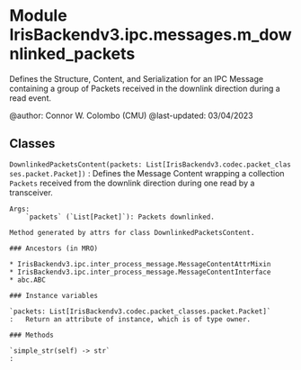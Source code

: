 Module IrisBackendv3.ipc.messages.m_downlinked_packets
======================================================
Defines the Structure, Content, and Serialization for an IPC Message
containing a group of Packets received in the downlink direction during a read
event.

@author: Connor W. Colombo (CMU)
@last-updated: 03/04/2023

Classes
-------

`DownlinkedPacketsContent(packets: List[IrisBackendv3.codec.packet_classes.packet.Packet])`
:   Defines the Message Content wrapping a collection `Packets` received from
    the downlink direction during one read by a transceiver.
    
    Args:
        `packets` (`List[Packet]`): Packets downlinked.
    
    Method generated by attrs for class DownlinkedPacketsContent.

    ### Ancestors (in MRO)

    * IrisBackendv3.ipc.inter_process_message.MessageContentAttrMixin
    * IrisBackendv3.ipc.inter_process_message.MessageContentInterface
    * abc.ABC

    ### Instance variables

    `packets: List[IrisBackendv3.codec.packet_classes.packet.Packet]`
    :   Return an attribute of instance, which is of type owner.

    ### Methods

    `simple_str(self) ‑> str`
    :